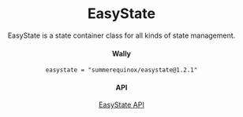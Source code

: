 <div align="center">

# EasyState
EasyState is a state container class for all kinds of state management.

#### Wally
`easystate = "summerequinox/easystate@1.2.1"`

#### API
[EasyState API](https://summerequinox.github.io/EasyState/)

</div>
